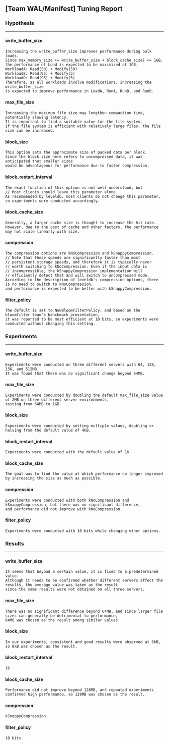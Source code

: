 ## [Team WAL/Manifest] Tuning Report

### Hypothesis
----------------

#### write_buffer_size
    Increasing the write_buffer_size improves performance during bulk loads.
    Since max_memory_size (= write_buffer_size + block_cache_size) <= 1GB,
    the performance of Load is expected to be maximized at 1GB.
    WorkloadA: Read(50) + Modify(50)
    WorkloadB: Read(95) + Modify(5)
    WorkloadD: Read(95) + Modify(5)
    Therefore, as all workloads involve modifications, increasing the write_buffer_size
    is expected to improve performance in LoadA, RunA, RunB, and RunD.

#### max_file_size
    Increasing the maximum file size may lengthen compaction time, potentially slowing latency.
    It is important to find a suitable value for the file system.
    If the file system is efficient with relatively large files, the file size can be increased.

#### block_size
    This option sets the approximate size of packed data per block.
    Since the block size here refers to uncompressed data, it was anticipated that smaller sizes
    would be advantageous for performance due to faster compression.

#### block_restart_interval
    The exact function of this option is not well understood, but
    // Most clients should leave this parameter alone.
    As recommended by leveldb, most clients do not change this parameter, so experiments were conducted accordingly.

#### block_cache_size
    Generally, a larger cache size is thought to increase the hit rate.
    However, due to the cost of cache and other factors, the performance may not scale linearly with size.

#### compression
    The compression options are kNoCompression and kSnappyCompression.
    // Note that these speeds are significantly faster than most
    // persistent storage speeds, and therefore it is typically never
    // worth switching to kNoCompression. Even if the input data is
    // incompressible, the kSnappyCompression implementation will
    // efficiently detect that and will switch to uncompressed mode.
    According to the description of leveldb's compression options, there is no need to switch to kNoCompression,
    and performance is expected to be better with kSnappyCompression.

#### filter_policy
    The default is set to NewBloomFilterPolicy, and based on the bloomfilter team's benchmark presentation,
    it was reported to be most efficient at 10 bits, so experiments were conducted without changing this setting.

### Experiments
----------------

#### write_buffer_size
    Experiments were conducted on three different servers with 64, 128, 256, and 512MB.
    It was found that there was no significant change beyond 64MB.

#### max_file_size
    Experiments were conducted by doubling the default max_file_size value of 2MB on three different server environments,
    testing from 64MB to 1GB.

#### block_size
    Experiments were conducted by setting multiple values, doubling or halving from the default value of 4kB.

#### block_restart_interval
    Experiments were conducted with the default value of 16.

#### block_cache_size
    The goal was to find the value at which performance no longer improved by increasing the size as much as possible.

#### compression
    Experiments were conducted with both kNoCompression and kSnappyCompression, but there was no significant difference,
    and performance did not improve with kNoCompression.

#### filter_policy
    Experiments were conducted with 10 bits while changing other options.

### Results
----------------

#### write_buffer_size
    It seems that beyond a certain value, it is fixed to a predetermined value.
    Although it needs to be confirmed whether different servers affect the results, the average value was taken as the result
    since the same results were not obtained on all three servers.

#### max_file_size
    There was no significant difference beyond 64MB, and since larger file sizes can generally be detrimental to performance,
    64MB was chosen as the result among similar values.

#### block_size
    In our experiments, consistent and good results were observed at 8kB, so 8kB was chosen as the result.

#### block_restart_interval
    16

#### block_cache_size
    Performance did not improve beyond 128MB, and repeated experiments confirmed high performance, so 128MB was chosen as the result.

#### compression
    kSnappyCompression

#### filter_policy
    10 bits
